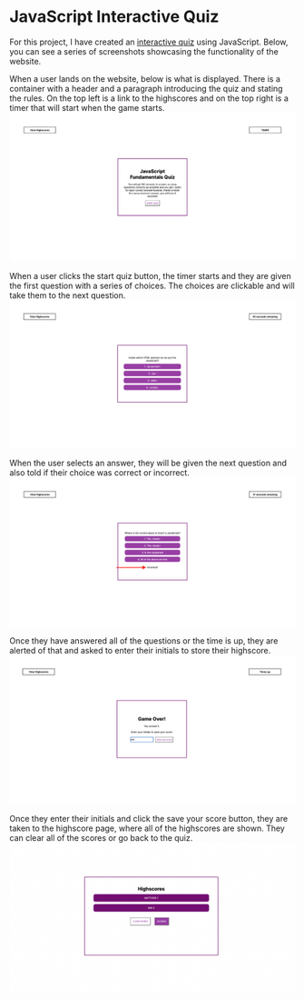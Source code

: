 # JavaScript Interactive Quiz

For this project, I have created an [interactive quiz](https://mattglwilliams.github.io/interactive-quiz/) using JavaScript. Below, you can see a series of screenshots showcasing the functionality of the website.

When a user lands on the website, below is what is displayed. There is a container with a header and a paragraph introducing the quiz and stating the rules. On the top left is a link to the highscores and on the top right is a timer that will start when the game starts.
![](/Assets/images/page-on-load.png)

When a user clicks the start quiz button, the timer starts and they are given the first question with a series of choices. The choices are clickable and will take them to the next question.
![](/Assets/images/game-started.png)

When the user selects an answer, they will be given the next question and also told if their choice was correct or incorrect.
![](/Assets/Images/answer-status.png)

Once they have answered all of the questions or the time is up, they are alerted of that and asked to enter their initials to store their highscore.
![](/Assets/Images/quiz-over.png)

Once they enter their initials and click the save your score button, they are taken to the highscore page, where all of the highscores are shown. They can clear all of the scores or go back to the quiz.
![](/Assets/Images/highscores.png)
